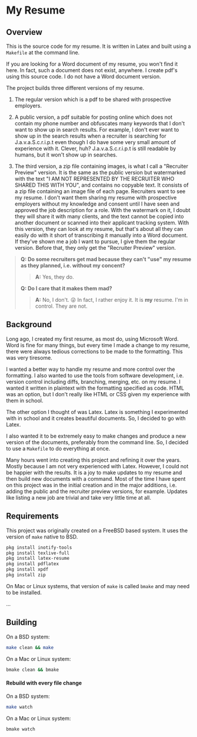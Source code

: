 # My Resume

## Overview

This is the source code for my resume.  It is written in Latex and built using a `Makefile` at the command line.

If you are looking for a Word document of my resume, you won't find it here.  In fact, such a document does not exist, anywhere.  I create pdf's using this source code.  I do not have a Word document version.

The project builds three different versions of my resume.

1. The regular version which is a pdf to be shared with prospective employers.

1. A public version, a pdf suitable for posting online which does not contain my phone number and obfuscates many keywords that I don't want to show up in search results.  For example, I don't ever want to show up in the search results when a recruiter is searching for J.a.v.a.S.c.r.i.p.t even though I do have some very small amount of experience with it.  Clever, huh?  J.a.v.a.S.c.r.i.p.t is still readable by humans, but it won't show up in searches.

1. The third version, a zip file containing images, is what I call a "Recruiter Preview" version.  It is the same as the public version but watermarked with the text "I AM NOT REPRESENTED BY THE RECRUITER WHO SHARED THIS WITH YOU", and contains no copyable text.  It consists of a zip file containing an image file of each page.  Recruiters want to see my resume.  I don't want them sharing my resume with prospective employers without my knowledge and consent until I have seen and approved the job description for a role.  With the watermark on it, I doubt they will share it with many clients, and the text cannot be copied into another document or scanned into their applicant tracking system.  With this version, they can look at my resume, but that's about all they can easily do with it short of transcribing it manually into a Word document.  If they've shown me a job I want to pursue, I give them the regular version.  Before that, they only get the "Recruiter Preview" version.

> **Q: Do some recruiters get mad because they can't "use" my resume as they planned, i.e. without my concent?**
>
>> **A:** Yes, they do.  <!--:stuck_out_tongue_winking_eye:-->
>
> **Q: Do I care that it makes them mad?**
>
>> **A:** No, I don't. :stuck_out_tongue_winking_eye: In fact, I rather enjoy it.  It is **my** resume.  I'm in control.  They are not.

## Background

Long ago, I created my first resume, as most do, using Microsoft Word.  Word is fine for many things, but every time I made a change to my resume, there were always tedious corrections to be made to the formatting.  This was very tiresome.

I wanted a better way to handle my resume and more control over the formatting.  I also wanted to use the tools from software development, i.e. version control including diffs, branching, merging, etc. on my resume.  I wanted it written in plaintext with the formatting specified as code.  HTML was an option, but I don't really like HTML or CSS given my experience with them in school.

The other option I thought of was Latex.  Latex is something I experimented with in school and it creates beautiful documents.  So, I decided to go with Latex.

I also wanted it to be extremely easy to make changes and produce a new version of the documents, preferably from the command line.  So, I decided to use a `Makefile` to do everything at once.

Many hours went into creating this project and refining it over the years.  Mostly because I am not very experienced with Latex.  However, I could not be happier with the results.  It is a joy to make updates to my resume and then build new documents with a command.  Most of the time I have spent on this project was in the initial creation and in the major additions, i.e. adding the public and the recruiter preview versions, for example.  Updates like listing a new job are trivial and take very little time at all.



## Requirements

This project was originally created on a FreeBSD based system.  It uses the version of `make` native to BSD.

```bash
pkg install inotify-tools
pkg install texlive-full
pkg install latex-resume
pkg install pdflatex
pkg install xpdf
pkg install zip
```

On Mac or Linux systems, that version of `make` is called `bmake` and may need to be installed.

...

## Building

On a BSD system:

```bash
make clean && make
```

On a Mac or Linux system:

```bash
bmake clean && bmake
```

#### Rebuild with every file change

On a BSD system:

```bash
make watch
```

On a Mac or Linux system:

```bash
bmake watch
```

